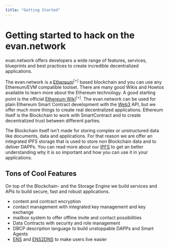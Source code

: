 ```yaml
---
title: "Getting Started"
---
```

# Getting started to hack on the evan.network

evan.network offers developers a wide range of features, services, blueprints and best practices to create incredible decentralized applications.

The evan.network is a [Ethereum](https://ethereum.org/)<sup>[+]</sup> based blockchain and you can use any Ethereum/EVM compatible toolset. There are many good Wikis and Howtos available to learn more about the Ethereum technology. A good starting point is the official [Ethereum Wiki](https://github.com/ethereum/wiki/wiki)<sup>[+]</sup>. The evan.network can be used for plain Ethereum Smart Contract development with the [Web3](/dev/web3) API, but we offer much more things to create real decentralized applications. Ethereum itself is the Blockchain to work with SmartContract and to create decentralized trust between different parties.

The Blockchain itself isn't made for storing complex or unstructured data like documents, data and applications. For that reason we are offer an integrated IPFS storage that is used to store non Blockchain data and to deliver DAPPs. You can read more about our [IPFS](/dev/ipfs) to get an better understanding why it is so important and how you can use it in your applications.

## Tons of Cool Features

On top of the Blockchain- and the Storage Engine we build services and APIs to build secure, fast and robust applications.
+ content and contract encryption
+ contact management with integrated key management and key exchange
+ mailbox system to offer offline invite and contact possibilities
+ Data Contracts with security and role management
+ DBCP description language to build unstoppable DAPPs and Smart Agents
+ [ENS](/dev/ens) and [ENS2DNS](/dev/ens2dns) to make users live easier

